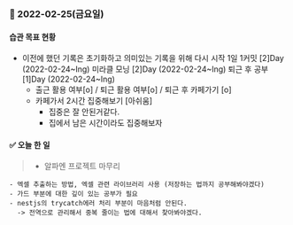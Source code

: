### 📆 2022-02-25(금요일)

#### 습관 목표 현황

- 이전에 했던 기록은 초기화하고 의미있는 기록을 위해 다시 시작
  1일 1커밋 [2]Day (2022-02-24~Ing)
  미라클 모닝 [2]Day (2022-02-24~Ing)
  퇴근 후 공부 [1]Day (2022-02-24~Ing)
  - 출근 활용 여부[o] / 퇴근 활용 여부[o] / 퇴근 후 카페가기 [o]
  - 카페가서 2시간 집중해보기 [아쉬움]
    - 집중은 잘 안된거같다.
    - 집에서 남은 시간이라도 집중해보자

#### ✅ 오늘 한 일

> - 알파엔 프로젝트 마무리

    - 엑셀 추출하는 방법, 엑셀 관련 라이브러리 사용 (저장하는 법까지 공부해봐야겠다)
    - 가드 부분에 대한 깊이 있는 공부가 필요
    - nestjs의 trycatch에러 처리 부분이 마음처럼 안된다.
      -> 전역으로 관리해서 중복 줄이는 법에 대해서 찾아봐야겠다.
